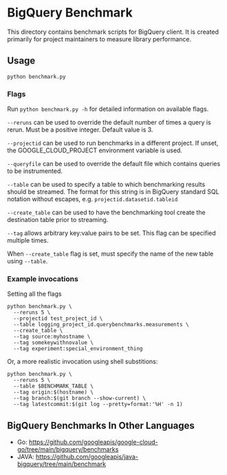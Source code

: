 # BigQuery Benchmark
This directory contains benchmark scripts for BigQuery client. It is created primarily for project
maintainers to measure library performance.

## Usage
`python benchmark.py`


### Flags
Run `python benchmark.py -h` for detailed information on available flags.

`--reruns` can be used to override the default number of times a query is rerun. Must be a positive
integer. Default value is 3.

`--projectid` can be used to run benchmarks in a different project.  If unset, the GOOGLE_CLOUD_PROJECT
 environment variable is used.

`--queryfile` can be used to override the default file which contains queries to be instrumented.

`--table` can be used to specify a table to which benchmarking results should be streamed.  The format
for this string is in BigQuery standard SQL notation without escapes, e.g. `projectid.datasetid.tableid`

`--create_table` can be used to have the benchmarking tool create the destination table prior to streaming.

`--tag` allows arbitrary key:value pairs to be set.  This flag can be specified multiple times.

When `--create_table` flag is set, must specify the name of the new table using `--table`.

### Example invocations

Setting all the flags
```
python benchmark.py \
  --reruns 5 \
  --projectid test_project_id \
  --table logging_project_id.querybenchmarks.measurements \
  --create_table \
  --tag source:myhostname \
  --tag somekeywithnovalue \
  --tag experiment:special_environment_thing
```

Or, a more realistic invocation using shell substitions:
```
python benchmark.py \
  --reruns 5 \
  --table $BENCHMARK_TABLE \
  --tag origin:$(hostname) \
  --tag branch:$(git branch --show-current) \
  --tag latestcommit:$(git log --pretty=format:'%H' -n 1)
```

## BigQuery Benchmarks In Other Languages
* Go: https://github.com/googleapis/google-cloud-go/tree/main/bigquery/benchmarks
* JAVA: https://github.com/googleapis/java-bigquery/tree/main/benchmark
